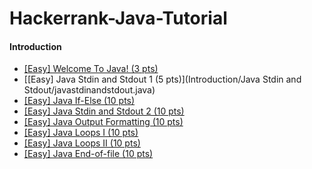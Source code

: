 # Hackerrank-Java-Tutorial

#### Introduction

*   [[Easy] Welcome To Java! (3 pts)](https://www.hackerrank.com/challenges/welcome-to-java/) 
*   [[Easy] Java Stdin and Stdout 1 (5 pts)](Introduction/Java Stdin and Stdout/javastdinandstdout.java)
*   [[Easy] Java If-Else (10 pts)](https://www.hackerrank.com/challenges/java-if-else)
*   [[Easy] Java Stdin and Stdout 2 (10 pts)](https://www.hackerrank.com/challenges/java-stdin-stdout/)
*   [[Easy] Java Output Formatting (10 pts)](https://www.hackerrank.com/challenges/java-output-formatting/)
*   [[Easy] Java Loops I (10 pts)](https://www.hackerrank.com/challenges/java-loops-i/)
*   [[Easy] Java Loops II (10 pts)](https://www.hackerrank.com/challenges/java-loops/)
*   [[Easy] Java End-of-file (10 pts)](https://www.hackerrank.com/challenges/java-end-of-file/)

